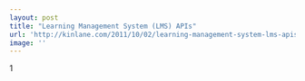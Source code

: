 ```yaml
---
layout: post
title: "Learning Management System (LMS) APIs"
url: 'http://kinlane.com/2011/10/02/learning-management-system-lms-apis/'
image: ''
---
```


1